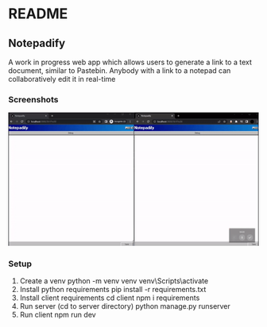 # README

## Notepadify

A work in progress web app which allows users to generate a link to a text document, similar to Pastebin. Anybody with a link to a notepad can collaboratively edit it in real-time

### Screenshots

![Demo](./demo.gif)


### Setup

1. Create a venv
    python -m venv venv
    venv\Scripts\activate
2. Install python requirements
    pip install -r requirements.txt
3. Install client requirements
    cd client
    npm i requirements
4. Run server (cd to server directory)
    python manage.py runserver
5. Run client
    npm run dev